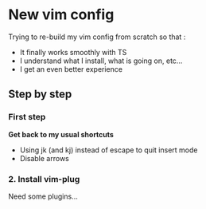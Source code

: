 # New vim config

Trying to re-build my vim config from scratch so that :
* It finally works smoothly with TS
* I understand what I install, what is going on, etc...
* I get an even better experience

## Step by step

### First step

**Get back to my usual shortcuts**

* Using jk (and kj) instead of escape to quit insert mode
* Disable arrows

### 2. Install vim-plug

Need some plugins...
